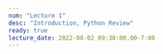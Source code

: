 ```yaml
---
num: "Lecture 1"
desc: "Introduction, Python Review"
ready: true
lecture_date: 2022-08-02 09:30:00.00-7:00
---
```


